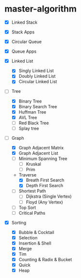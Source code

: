 # master-algorithm

- [X] Linked Stack
- [X] Stack Apps

- [X] Circular Queue
- [X] Queue Apps

- [X] Linked List
  - [X] Singly Linked List
  - [X] Doubly Linked List
  - [X] Circular Linked List

- [ ] Tree
  - [X] Binary Tree
  - [X] Binary Search Tree
  - [X] Huffman Tree
  - [X] AVL Tree
  - [ ] Red Black Tree
  - [ ] Splay tree

- [ ] Graph
  - [X] Graph Adjacent Matrix
  - [X] Graph Adjacent List
  - [ ] Minimum Spanning Tree
    - [ ] Kruskal
    - [ ] Prim
  - Traverse
    - [X] Breath First Search
    - [X] Depth First Search
  - [ ] Shortest Path
    - [ ] Dijkstra (Single Vertex)
    - [ ] Floyd (Any Vertex)
  - [ ] Top Sort
  - [ ] Critical Paths

- [X] Sorting
  - [X] Bubble & Cocktail
  - [X] Selection
  - [X] Insertion & Shell
  - [X] Merge
  - [X] Tim
  - [X] Counting & Radix & Bucket
  - [X] Quick
  - [X] Heap
